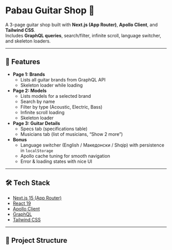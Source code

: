 # Pabau Guitar Shop 🎸

A 3-page guitar shop built with **Next.js (App Router)**, **Apollo Client**, and **Tailwind CSS**.  
Includes **GraphQL queries**, search/filter, infinite scroll, language switcher, and skeleton loaders.

---

## 🚀 Features

- **Page 1: Brands**
  - Lists all guitar brands from GraphQL API
  - Skeleton loader while loading
- **Page 2: Models**
  - Lists models for a selected brand
  - Search by name
  - Filter by type (Acoustic, Electric, Bass)
  - Infinite scroll loading
  - Skeleton loader
- **Page 3: Guitar Details**
  - Specs tab (specifications table)
  - Musicians tab (list of musicians, “Show 2 more”)
- **Bonus**
  - Language switcher (English / Македонски / Shqip) with persistence in `localStorage`
  - Apollo cache tuning for smooth navigation
  - Error & loading states with nice UI

---

## 🛠 Tech Stack

- [Next.js 15 (App Router)](https://nextjs.org/)
- [React 19](https://react.dev/)
- [Apollo Client](https://www.apollographql.com/docs/react/)
- [GraphQL](https://graphql.org/)
- [Tailwind CSS](https://tailwindcss.com/)

---

## 📂 Project Structure

